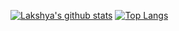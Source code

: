 [![Lakshya's github stats](https://github-readme-stats.vercel.app/api?username=kumarlakshya24)](https://github.com/kumarlakshya24/hexo)
[![Top Langs](https://github-readme-stats.vercel.app/api/top-langs/?username=kumarlakshya24&langs_count=5)](https://github.com/kumarlakshya24/hexo)
